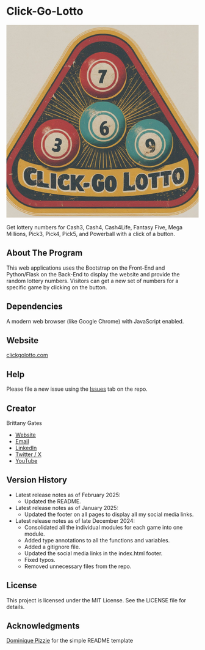 # Click-Go-Lotto

![A rounded triangle containing four lottery balls with numbers on each. At the bottom of the triangle is the phrase "Click-Go-Lotto."](static/img/click_go_lotto_gemini_generated.jpeg)

Get lottery numbers for Cash3, Cash4, Cash4Life, Fantasy Five, Mega Millions, Pick3, Pick4, Pick5, and Powerball with a
click of a button.

## About The Program

This web applications uses the Bootstrap on the Front-End and Python/Flask on the Back-End to display the website and
provide the random lottery numbers. Visitors can get a new set of numbers for a specific game by clicking on the button.

## Dependencies

A modern web browser (like Google Chrome) with JavaScript enabled.

## Website

[clickgolotto.com](https://clickgolotto.com/)

## Help

Please file a new issue using the [Issues](https://github.com/brittbot-bgates/Click-Go-Lotto/issues) tab on the
repo.

## Creator

Brittany Gates

* [Website](https://brittbot.com)
* [Email](mailto:support@brittbot.com)
* [LinkedIn](https://www.linkedin.com/in/brittanycgates/)
* [Twitter / X](https://x.com/brittany__gates)
* [YouTube](https://www.youtube.com/c/BrittanyGates)

## Version History

* Latest release notes as of February 2025:
    * Updated the README.
* Latest release notes as of January 2025:
    * Updated the footer on all pages to display all my social media links.
* Latest release notes as of late December 2024:
    * Consolidated all the individual modules for each game into one module.
    * Added type annotations to all the functions and variables.
    * Added a gitignore file.
    * Updated the social media links in the index.html footer.
    * Fixed typos.
    * Removed unnecessary files from the repo.

## License

This project is licensed under the MIT License. See the LICENSE file for details.

## Acknowledgments

[Dominique Pizzie](https://gist.github.com/DomPizzie) for the simple README template

